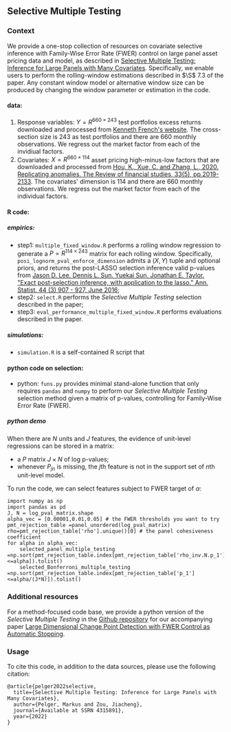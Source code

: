 ## Selective Multiple Testing

### Context
We provide a one-stop collection of resources on covariate selective inference with Family-Wise Error Rate (FWER) control on large panel asset pricing data and model, as described in [Selective Multiple Testing: Inference for Large Panels with Many Covariates](https://papers.ssrn.com/sol3/Papers.cfm?abstract_id=4315891). Specifically, we enable users to perform the rolling-window estimations described in $\S$ 7.3 of the paper. Any constant window model or alternative window size can be produced by changing the window parameter or estimation in the code.

#### data: 
 1. Response variables: $Y=R^{660 \times 243}$ test portfolios excess returns downloaded and processed from [Kenneth French's website](https://mba.tuck.dartmouth.edu/pages/faculty/ken.french/data_library.html). The cross-section size is 243 as test portfolios and there are 660 monthly observations. We regress out the market factor from each of the invidiual factors.
 2. Covariates: $X=R^{660 \times 114}$ asset pricing high-minus-low factors that are downloaded and processed from [Hou, K., Xue, C. and Zhang, L., 2020. Replicating anomalies. The Review of financial studies, 33(5), pp.2019-2133](https://global-q.org/index.html). The covariates' dimension is 114 and there are 660 monthly observations. We regress out the market factor from each of the individual factors.

#### R code:

##### empirics:
  * step1: `multiple_fixed_window.R` performs a rolling window regression to generate a $P=R^{114 \times 243}$ matrix for each rolling window. Specifically, `posi_lognorm_pval_enforce_dimension` admits a $(X,Y)$ tuple and optional priors, and returns the post-LASSO selection inference valid p-values from [Jason D. Lee. Dennis L. Sun. Yuekai Sun. Jonathan E. Taylor. "Exact post-selection inference, with application to the lasso." Ann. Statist. 44 (3) 907 - 927, June 2016](https://projecteuclid.org/journals/annals-of-statistics/volume-44/issue-3/Exact-post-selection-inference-with-application-to-the-lasso/10.1214/15-AOS1371.full);
  * step2: `select.R` performs the _Selective Multiple Testing_ selection described in the paper;
  * step3: `eval_performance_multiple_fixed_window.R` performs evaluations described in the paper.

##### simulations:
  * `simulation.R` is a self-contained R script that 
#### python code on selection:
  * python: `funs.py` provides minimal stand-alone function that only requires `pandas` and `numpy` to perform our _Selective Multiple Testing_ selection method given a matrix of p-values, controlling for Family-Wise Error Rate (FWER).

##### python demo
When there are $N$ units and $J$ features, the evidence of unit-level regressions can be stored in a matrix: 
- a $P$ matrix $J \times N$ of log p-values;
- whenever $P_{jn}$ is missing, the $j$th feature is not in the support set of $n$th unit-level model.

To run the code, we can select features subject to FWER target of $\alpha$:
```
import numpy as np
import pandas as pd
J, N = log_pval_matrix.shape
alpha_vec = [0.00001,0.01,0.05] # the FWER thresholds you want to try
pmt_rejection_table =panel_unordered(log_pval_matrix)
rho=pmt_rejection_table['rho'].unique()[0] # the panel cohesiveness coefficient
for alpha in alpha_vec:
	selected_panel_multiple_testing =np.sort(pmt_rejection_table.index[pmt_rejection_table['rho_inv.N.p_1']<=alpha]).tolist()
	selected_Bonferroni_multiple_testing =np.sort(pmt_rejection_table.index[pmt_rejection_table['p_1']<=alpha/(J*N)]).tolist()
```
### Additional resources

For a method-focused code base, we provide a python version of the _Selective Multiple Testing_ in the [Github repository](https://github.com/yfan7/panel_CPD/tree/master) for our accompanying paper [Large Dimensional Change Point Detection with
FWER Control as Automatic Stopping](https://drive.google.com/file/d/15SotyMqpWBUTrwaCpzNGron2F4uz1wdL/view).

### Usage

To cite this code, in addition to the data sources, please use the following citation:
```
@article{pelger2022selective,
  title={Selective Multiple Testing: Inference for Large Panels with Many Covariates},
  author={Pelger, Markus and Zou, Jiacheng},
  journal={Available at SSRN 4315891},
  year={2022}
}
```
